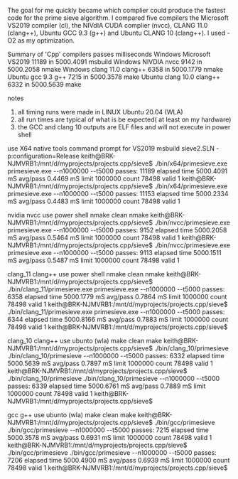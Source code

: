 The goal for me quickly became which complier could produce the fastest code for the 
prime sieve algorithm. I compared five compilers the Microsoft VS2019 compiler (cl), 
the NIVdIA CUDA complier (nvcc), CLANG 11.0 (clang++), Ubuntu GCC 9.3 (g++) and
Ubuntu CLANG 10 (clang++). I used -O2 as my optimization.

Summary of 'Cpp' compilers      passes    milliseconds
Windows Microsoft 	VS2019		11189  in 5000.4091     msbuild
Windows NIVDIA    	nvcc         9142  in 5000.2058     nmake
Windows clang 11.0  clang++      6358  in 5000.1779     nmake
Ubuntu  gcc 9.3		g++ 		 7215  in 5000.3578     make
Ubuntu  clang 10.0	clang++		 6332  in 5000.5639     make

notes
1) all timing runs were made in LINUX Ubuntu 20.04 (WLA)
2) all run times are typical of what is be expected( at least on my hardware)
3) the GCC and clang 10 outputs are ELF files and will not execute in power shell

use X64 native tools command prompt for VS2019
msbuild sieve2.SLN -p:configuration=Release
keith@BRK-NJMVRB1:/mnt/d/myprojects/projects.cpp/sieve$ ./bin/x64/primesieve.exe
primesieve.exe
--n1000000
--t5000
passes: 11189 elapsed time  5000.4091 mS avg/pass     0.4469 mS limit 1000000 count 78498 valid 1
keith@BRK-NJMVRB1:/mnt/d/myprojects/projects.cpp/sieve$ ./bin/x64/primesieve.exe
primesieve.exe
--n1000000
--t5000
passes: 11153 elapsed time  5000.2334 mS avg/pass     0.4483 mS limit 1000000 count 78498 valid 1


nvidia nvcc
use power shell
nmake clean
nmake
keith@BRK-NJMVRB1:/mnt/d/myprojects/projects.cpp/sieve$ ./bin/nvcc/primesieve.exe
primesieve.exe
--n1000000
--t5000
passes: 9152 elapsed time  5000.2058 mS avg/pass     0.5464 mS limit 1000000 count 78498 valid 1
keith@BRK-NJMVRB1:/mnt/d/myprojects/projects.cpp/sieve$ ./bin/nvcc/primesieve.exe
primesieve.exe
--n1000000
--t5000
passes: 9113 elapsed time  5000.1511 mS avg/pass     0.5487 mS limit 1000000 count 78498 valid 1


clang_11 clang++
use power shell
nmake clean
nmake
keith@BRK-NJMVRB1:/mnt/d/myprojects/projects.cpp/sieve$ ./bin/clang_11/primesieve.exe
primesieve.exe
--n1000000
--t5000
passes: 6358 elapsed time  5000.1779 mS avg/pass     0.7864 mS limit 1000000 count 78498 valid 1
keith@BRK-NJMVRB1:/mnt/d/myprojects/projects.cpp/sieve$ ./bin/clang_11/primesieve.exe
primesieve.exe
--n1000000
--t5000
passes: 6344 elapsed time  5000.8166 mS avg/pass     0.7883 mS limit 1000000 count 78498 valid 1
keith@BRK-NJMVRB1:/mnt/d/myprojects/projects.cpp/sieve$

clang_10 clang++
use ubunto (wla)
make clean
make
keith@BRK-NJMVRB1:/mnt/d/myprojects/projects.cpp/sieve$ ./bin/clang_10/primesieve
./bin/clang_10/primesieve
--n1000000
--t5000
passes: 6332 elapsed time  5000.5639 mS avg/pass     0.7897 mS limit 1000000 count 78498 valid 1
keith@BRK-NJMVRB1:/mnt/d/myprojects/projects.cpp/sieve$ ./bin/clang_10/primesieve
./bin/clang_10/primesieve
--n1000000
--t5000
passes: 6339 elapsed time  5000.6761 mS avg/pass     0.7889 mS limit 1000000 count 78498 valid 1
keith@BRK-NJMVRB1:/mnt/d/myprojects/projects.cpp/sieve$

gcc g++
use ubunto (wla)
make clean
make
keith@BRK-NJMVRB1:/mnt/d/myprojects/projects.cpp/sieve$ ./bin/gcc/primesieve
./bin/gcc/primesieve
--n1000000
--t5000
passes: 7215 elapsed time  5000.3578 mS avg/pass     0.6931 mS limit 1000000 count 78498 valid 1
keith@BRK-NJMVRB1:/mnt/d/myprojects/projects.cpp/sieve$ ./bin/gcc/primesieve
./bin/gcc/primesieve
--n1000000
--t5000
passes: 7206 elapsed time  5000.4900 mS avg/pass     0.6939 mS limit 1000000 count 78498 valid 1
keith@BRK-NJMVRB1:/mnt/d/myprojects/projects.cpp/sieve$
